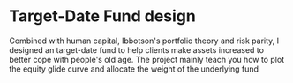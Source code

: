 # Target-Date Fund design
Combined with human capital, Ibbotson's portfolio theory and risk parity, I designed an target-date fund to help clients make assets increased to better cope with people's old age. The project mainly teach you how to plot the equity  glide curve and allocate the weight of the underlying fund
